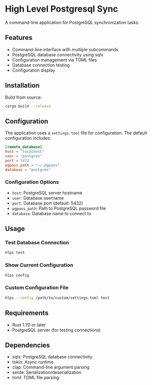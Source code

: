 # High Level Postgresql Sync

A command-line application for PostgreSQL synchronization tasks.

## Features

- Command-line interface with multiple subcommands
- PostgreSQL database connectivity using sqlx
- Configuration management via TOML files
- Database connection testing
- Configuration display

## Installation

Build from source:

```bash
cargo build --release
```

## Configuration

The application uses a `settings.toml` file for configuration. The default configuration includes:

```toml
[remote_database]
host = "localhost"
user = "postgres"
port = 5432
pgpass_path = "~/.pgpass"
database = "postgres"
```

### Configuration Options

- `host`: PostgreSQL server hostname
- `user`: Database username
- `port`: Database port (default: 5432)
- `pgpass_path`: Path to PostgreSQL password file
- `database`: Database name to connect to

## Usage

### Test Database Connection

```bash
hlps test
```

### Show Current Configuration

```bash
hlps config
```

### Custom Configuration File

```bash
hlps --config /path/to/custom/settings.toml test
```

## Requirements

- Rust 1.70 or later
- PostgreSQL server (for testing connections)

## Dependencies

- sqlx: PostgreSQL database connectivity
- tokio: Async runtime
- clap: Command-line argument parsing
- serde: Serialization/deserialization
- toml: TOML file parsing